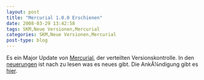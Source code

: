 ```yaml
---
layout: post
title: "Mercurial 1.0.0 Erschienen"
date: 2008-03-29 13:42:58
tags: SKM,Neue Versionen,Mercurial
categories: SKM,Neue Versionen,Mercurial
post-type: blog
---
```

Es ein Major Update von <a href="http://www.selenic.com/mercurial"  title="Mercurial">Mercurial</a>, der verteilten Versionskontrolle. In den <a href="http://www.selenic.com/mercurial/wiki/index.cgi/WhatsNew"  title="Neuerungen">neuerungen</a> ist nach zu lesen was es neues gibt. Die AnkÃ¼ndigung gibt es <a href="http://www.selenic.com/pipermail/mercurial/2008-March/018014.html"  title="Announcement">hier</a>.